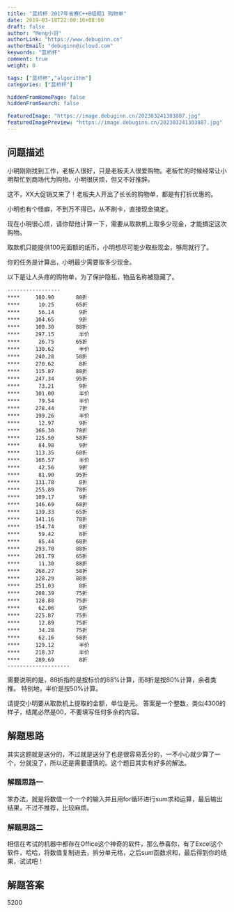 ```yaml
---
title: "蓝桥杯 2017年省赛C++B组题1 购物单"
date: 2019-03-18T22:00:16+08:00
draft: false
author: "Meng小羽"
authorLink: "https://www.debuginn.cn"
authorEmail: "debuginn@icloud.com"
keywords: "蓝桥杯"
comment: true
weight: 0

tags: ["蓝桥杯","algorithm"]
categories: ["蓝桥杯"]

hiddenFromHomePage: false
hiddenFromSearch: false

featuredImage: "https://image.debuginn.cn/202303241303887.jpg"
featuredImagePreview: "https://image.debuginn.cn/202303241303887.jpg"
---
```


## 问题描述

小明刚刚找到工作，老板人很好，只是老板夫人很爱购物。老板忙的时候经常让小明帮忙到商场代为购物。小明很厌烦，但又不好推辞。

这不，XX大促销又来了！老板夫人开出了长长的购物单，都是有打折优惠的。

小明也有个怪癖，不到万不得已，从不刷卡，直接现金搞定。

现在小明很心烦，请你帮他计算一下，需要从取款机上取多少现金，才能搞定这次购物。

取款机只能提供100元面额的纸币。小明想尽可能少取些现金，够用就行了。

你的任务是计算出，小明最少需要取多少现金。

以下是让人头疼的购物单，为了保护隐私，物品名称被隐藏了。

```shell
-----------------
****     180.90       88折
****      10.25       65折
****      56.14        9折
****     104.65        9折
****     100.30       88折
****     297.15        半价
****      26.75       65折
****     130.62        半价
****     240.28       58折
****     270.62        8折
****     115.87       88折
****     247.34       95折
****      73.21        9折
****     101.00        半价
****      79.54        半价
****     278.44        7折
****     199.26        半价
****      12.97        9折
****     166.30       78折
****     125.50       58折
****      84.98        9折
****     113.35       68折
****     166.57        半价
****      42.56        9折
****      81.90       95折
****     131.78        8折
****     255.89       78折
****     109.17        9折
****     146.69       68折
****     139.33       65折
****     141.16       78折
****     154.74        8折
****      59.42        8折
****      85.44       68折
****     293.70       88折
****     261.79       65折
****      11.30       88折
****     268.27       58折
****     128.29       88折
****     251.03        8折
****     208.39       75折
****     128.88       75折
****      62.06        9折
****     225.87       75折
****      12.89       75折
****      34.28       75折
****      62.16       58折
****     129.12        半价
****     218.37        半价
****     289.69        8折
--------------------
```

需要说明的是，88折指的是按标价的88%计算，而8折是按80%计算，余者类推。
特别地，半价是按50%计算。

请提交小明要从取款机上提取的金额，单位是元。
答案是一个整数，类似4300的样子，结尾必然是00，不要填写任何多余的内容。

## 解题思路

其实这题就是送分的，不过就是送分了也是很容易丢分的，一不小心就少算了一个，分就没了，所以还是需要谨慎的。这个题目其实有好多的解法。

### 解题思路一

笨办法，就是将数值一个一个的输入并且用for循环进行sum求和运算，最后输出结果，不过不推荐，比较麻烦。

### 解题思路二

相信在考试的机器中都存在Office这个神奇的软件，那么恭喜你，有了Excel这个软件，哈哈，将数值复制进去，拆分单元格，之后sum函数求和，最后得到你的结果，试试吧！

## 解题答案

5200